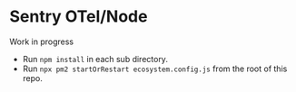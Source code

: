 # Sentry OTel/Node

Work in progress

* Run `npm install` in each sub directory.
* Run `npx pm2 startOrRestart ecosystem.config.js` from the root of this repo.